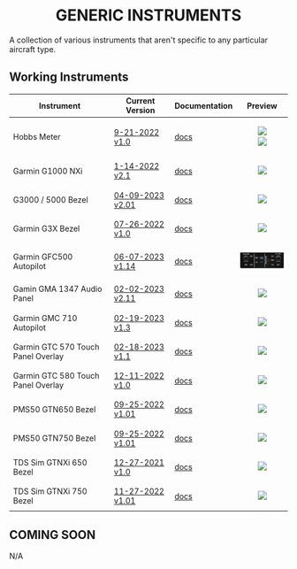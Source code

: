 <!-- PROJECT LOGO -->
<p align="center">
  <h1 align="center">GENERIC INSTRUMENTS</h1>
</p>
<p>A collection of various instruments that aren't specific to any particular aircraft type.</p>

## Working Instruments

Instrument | Current Version | Documentation | Preview 
-------------|-----------------|--------------|--------------
Hobbs Meter | [9-21-2022 v1.0](https://github.com/Simstrumentation/Air-Manager/blob/main/Instruments/Generic/Generic-Hobbs_Meter/Generic%20-%20Hobbs%20Meter.siff?raw=true) | [docs](https://github.com/Simstrumentation/Air-Manager/tree/main/Instruments/Generic/Generic-Hobbs_Meter) | <p align="center"><img src="https://github.com/Simstrumentation/Air-Manager/blob/main/Instruments/Generic/Generic-Hobbs_Meter/77f1c683-bfbf-4b61-b482-bc229d982435/preview.png" width="100"><br><img src="https://github.com/Simstrumentation/Air-Manager/blob/main/Instruments/Generic/Generic-Hobbs_Meter/77f1c683-bfbf-4b61-b482-bc229d982435/resources/rect_bezel.png?raw=true" width="100"> </p>
Garmin G1000 NXi | [1-14-2022 v2.1](https://github.com/Simstrumentation/Air-Manager/blob/main/Instruments/Generic/Generic-Garmin_G1000_NXi/Generic-Garmin_G1000_NXi.siff?raw=true) | [docs](https://github.com/Simstrumentation/Air-Manager/tree/main/Instruments/Generic/Generic-Garmin_G1000_NXi) | <p align="center"><img src="https://github.com/Simstrumentation/Air-Manager/blob/main/Instruments/Generic/Generic-Garmin_G1000_NXi/c380f8f5-316a-42c1-0c3a-324cbd906f3c/preview.png" width="100"> </p>
G3000 / 5000 Bezel| [04-09-2023 v2.01](https://github.com/Simstrumentation/Air-Manager/blob/main/Instruments/Generic/Generic-Garmin_G3000-5000_Bezel/Generic%20-%20Garmin%20G3000%20and%20G5000%20%20PFD%20MFD%20Bezel%20Overlay.siff?raw=true) | [docs](https://github.com/Simstrumentation/Air-Manager/tree/main/Instruments/Generic/Generic-Garmin_G3000-5000_Bezel) | <p align="center"><img src="https://github.com/Simstrumentation/Air-Manager/blob/main/Instruments/Generic/Generic-Garmin_G3000-5000_Bezel/3f24eb91-44e3-4d7c-1f45-b412646a19d8/preview.png" width="100"> </p>
Garmin G3X Bezel| [07-26-2022 v1.0](https://github.com/Simstrumentation/Air-Manager/blob/main/Instruments/Generic/Generic-Garmin-G3X/Generic%20-%20Garmin%20G3X%20PFD%20MDF%20Overlay%20.siff?raw=true) | [docs](https://github.com/Simstrumentation/Air-Manager/tree/main/Instruments/Generic/Generic-Garmin-G3X) | <p align="center"><img src="https://github.com/Simstrumentation/Air-Manager/blob/main/Instruments/Generic/Generic-Garmin-G3X/7cf3df6d-c15f-42f7-242b-1720785049ab/preview.png" width="100"> </p>
Garmin GFC500 Autopilot| [06-07-2023 v1.14](https://github.com/Simstrumentation/Air-Manager/blob/main/Instruments/Generic/Generic-GFC500/Generic%20-%20Garmin%20GFC%20500%20autopilot%20.siff?raw=true) | [docs](Generic-GFC500/) | <p align="center"><img src="Generic-GFC500/c154321a-72e7-44bd-8c39-7dc86b1c66c6/preview.png" width="100"> </p>
Gamin GMA 1347 Audio Panel| [02-02-2023 v2.11](https://github.com/Simstrumentation/Air-Manager/blob/main/Instruments/Generic/Generic-Garmin_GMA-1347_Audio_Panel/Generic-Garmin_GMA-1347_Audio_Panel_(MSFS).siff?raw=true) | [docs](https://github.com/Simstrumentation/Air-Manager/tree/main/Instruments/Generic/Generic-Garmin_GMA-1347_Audio_Panel) | <p align="center"><img src="https://github.com/Simstrumentation/Air-Manager/blob/main/Instruments/Generic/Generic-Garmin_GMA-1347_Audio_Panel/ee15381c-ab11-4cf2-bac6-fba2d7b63ded/preview.png?raw=true" width="50"> </p>
Garmin GMC 710 Autopilot| [02-19-2023 v1.3](https://github.com/Simstrumentation/Air-Manager/blob/main/Instruments/Generic/Generic-Garmin_GMC-710/Generic-Garmin_GMC_710.siff?raw=true) | [docs](https://github.com/Simstrumentation/Air-Manager/tree/main/Instruments/Generic/Generic-Garmin_GMC-710) | <p align="center"><img src="https://github.com/Simstrumentation/Air-Manager/blob/main/Instruments/Generic/Generic-Garmin_GMC-710/aa2ee646-72fd-49aa-13c5-29292fd24cb8/preview.png" width="100"> </p>
Garmin GTC 570 Touch Panel Overlay| [02-18-2023 v1.1](https://github.com/Simstrumentation/Air-Manager/blob/main/Instruments/Generic/Generic-Garmin-GTC570/Generic%20-%20GTC%20570%20Bezel%20Overlay.siff?raw=true) | [docs](https://github.com/Simstrumentation/Air-Manager/tree/main/Instruments/Generic/Generic-Garmin-GTC570) | <p align="center"><img src="https://github.com/Simstrumentation/Air-Manager/blob/main/Instruments/Generic/Generic-Garmin-GTC570/a94b0bb5-6fd4-43ad-9547-2fef54f6cdf9/preview.png" width="100"> </p>
Garmin GTC 580 Touch Panel Overlay| [12-11-2022 v1.0](https://github.com/Simstrumentation/Air-Manager/blob/main/Instruments/Generic/Generic-Garmin-GTC580/Generic%20-%20GTC%20580%20Overlay.siff?raw=true) | [docs](https://github.com/Simstrumentation/Air-Manager/tree/main/Instruments/Generic/Generic-Garmin-GTC580) | <p align="center"><img src="https://github.com/Simstrumentation/Air-Manager/blob/main/Instruments/Generic/Generic-Garmin-GTC580/83a0152f-2101-423f-1594-3c687a00c182/preview.png" width="100"> </p>
PMS50 GTN650 Bezel| [09-25-2022 v1.01](https://github.com/Simstrumentation/Air-Manager/blob/main/Instruments/Generic/Generic-PMS50_GTN650/Generic%20-%20PMS50%20GTN650%20Overlay.siff?raw=true) | [docs](https://github.com/Simstrumentation/Air-Manager/tree/main/Instruments/Generic/Generic-PMS50_GTN650) | <p align="center"><img src="https://github.com/Simstrumentation/Air-Manager/blob/main/Instruments/Generic/Generic-PMS50_GTN650/76f533bf-89cd-41f4-adf9-74cbb060061c/preview.png" width="100"> </p>
PMS50 GTN750 Bezel| [09-25-2022 v1.01](https://github.com/Simstrumentation/Air-Manager/blob/main/Instruments/Generic/Generic-PMS50_GTN750/Generic%20-%20PMS50%20Garmin%20GTN750%20Overlay.siff?raw=true) | [docs](https://github.com/Simstrumentation/Air-Manager/tree/main/Instruments/Generic/Generic-PMS50_GTN750) | <p align="center"><img src="https://github.com/Simstrumentation/Air-Manager/blob/main/Instruments/Generic/Generic-PMS50_GTN750/58ae7e69-d912-41f0-1d6b-81ead24c7151/preview.png" width="100"> </p>
TDS Sim GTNXi 650 Bezel| [12-27-2021 v1.0](https://github.com/Simstrumentation/Air-Manager/blob/main/Instruments/Generic/Generic-TDS_GTNXi_650/Generic%20-%20TDI%20Simulations%20Garmin%20GTNXi%20650%20overlay.siff?raw=true) | [docs](https://github.com/Simstrumentation/Air-Manager/tree/main/Instruments/Generic/Generic-TDS_GTNXi_650) | <p align="center"><img src="https://github.com/Simstrumentation/Air-Manager/blob/main/Instruments/Generic/Generic-TDS_GTNXi_650/b3f330e0-a994-4287-8211-cf3f542b4c57/preview.png" width="100"> </p>
TDS Sim GTNXi 750 Bezel| [11-27-2022 v1.01](https://github.com/Simstrumentation/Air-Manager/blob/main/Instruments/Generic/Generic-TDS_GTNXi_750/Generic%20-%20TDS%20Simulations%20Garmin%20GTNXi%20750%20overlay.siff?raw=true) | [docs](https://github.com/Simstrumentation/Air-Manager/tree/main/Instruments/Generic/Generic-TDS_GTNXi_750) | <p align="center"><img src="https://github.com/Simstrumentation/Air-Manager/blob/main/Instruments/Generic/Generic-TDS_GTNXi_750/f822e2ca-6a59-452b-b35d-a086eb540121/preview.png" width="100"> </p>

## COMING SOON
N/A
<!-- ROADMAP -->
